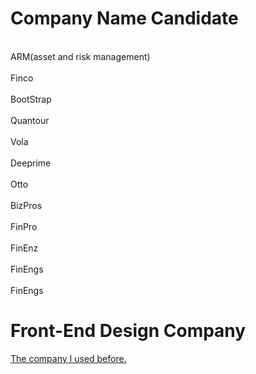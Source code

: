 # Company Name Candidate
<br>ARM(asset and risk management)</br>
<br>Finco</br>
<br>BootStrap</br>
<br>Quantour</br>
<br>Vola</br>
<br>Deeprime</br>
<br>Otto</br>
<br>BizPros</br>
<br>FinPro</br>
<br>FinEnz</br>
<br>FinEngs</br>
<br>FinEngs</br>



# Front-End Design Company
<a href="http://cgvietnam.com/">The company I used before.</a> 
